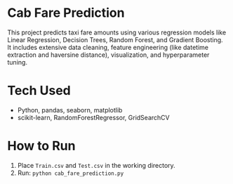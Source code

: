 # Cab Fare Prediction

This project predicts taxi fare amounts using various regression models like Linear Regression, Decision Trees, Random Forest, and Gradient Boosting.  
It includes extensive data cleaning, feature engineering (like datetime extraction and haversine distance), visualization, and hyperparameter tuning.

# Tech Used
- Python, pandas, seaborn, matplotlib
- scikit-learn, RandomForestRegressor, GridSearchCV

# How to Run
1. Place `Train.csv` and `Test.csv` in the working directory.
2. Run: `python cab_fare_prediction.py`
